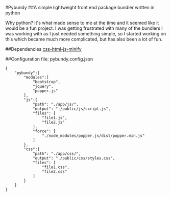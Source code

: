 #Pybundy
##A simple lightweight front end package bundler written in python

Why python? It's what made sense to me at the time and it seemed like it would be a fun project. I was getting frustrated with many of the bundlers I was working with as I just needed something simple, so I started working on this which became much more complicated, but has also been a lot of fun.

##Dependencies
[css-html-js-minify](https://pypi.org/project/css-html-js-minify/)

##Configuration file: pybundy.config.json
```
{
	"pybundy":{
		"modules":[
			"bootstrap",
			"jquery",
			"popper.js"
		],
		"js":{
			"path": "./app/js/",
			"output": "./public/js/script.js",
			"files": [
				"file1.js",
				"file2.js"
			],
			"force": [
				"./node_modules/popper.js/dist/popper.min.js"
			]
		},
		"css":{
			"path": "./app/css/",
			"output": "./public/css/styles.css",
			"files": [
				"file1.css",
				"file2.css"
			]
		}
	}
}
```

